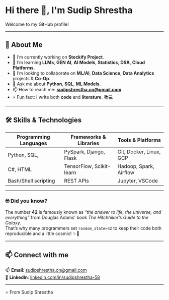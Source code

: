 # Hi there 👋, I'm Sudip Shrestha


Welcome to my GitHub profile!

---

## 🚀 About Me
- 🔭 I’m currently working on **Stockify Project**.
- 🌱 I’m learning **LLMs**, **GEN AI**, **AI Models**, **Statistics**, **DSA**, **Cloud Platforms**.
- 👯 I’m looking to collaborate on **ML/AI**, **Data Science**, **Data Analytics** projects & **Co-Op**.
- 💬 Ask me about **Python**, **SQL**, **ML Models**.
- 📫 How to reach me: **sudipshrestha.cn@gmail.com**
- ⚡ Fun fact: I write both **code** and **literature**. 📚💻

---



## 🛠️ Skills & Technologies

| Programming Languages     | Frameworks & Libraries       | Tools & Platforms          |
|--------------------------|-----------------------------|---------------------------|
| Python, SQL,             | PySpark, Django, Flask       | Git, Docker, Linux, GCP    |
| C#, HTML                 | TensorFlow, Scikit-learn     | Hadoop, Spark, Airflow     |
| Bash/Shell scripting     | REST APIs                    | Jupyter, VSCode            |



---

### 🤓 Did you know?

The number **42** is famously known as *“the answer to life, the universe, and everything”* from Douglas Adams’ book *The Hitchhiker’s Guide to the Galaxy*.  
That’s why many programmers set `random_state=42` to keep their code both reproducible and a little cosmic! ✨🚀

---

## 📫 Connect with me

📫 **Email**: [sudipshrestha.cn@gmail.com](mailto:sudipshrestha.cn@gmail.com)  
🔗 **LinkedIn**: [linkedin.com/in/sudipshrestha-58](https://www.linkedin.com/in/sudipshrestha-58/)


---

⭐️ From Sudip Shrestha

